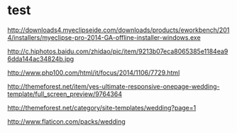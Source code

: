 test
====
http://downloads4.myeclipseide.com/downloads/products/eworkbench/2014/installers/myeclipse-pro-2014-GA-offline-installer-windows.exe



http://c.hiphotos.baidu.com/zhidao/pic/item/9213b07eca8065385e1184ea96dda144ac34824b.jpg



http://www.php100.com/html/it/focus/2014/1106/7729.html

http://themeforest.net/item/yes-ultimate-responsive-onepage-wedding-template/full_screen_preview/9764364

http://themeforest.net/category/site-templates/wedding?page=1

http://www.flaticon.com/packs/wedding
